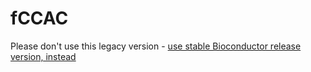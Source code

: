 # fCCAC
Please don't use this legacy version - [use stable Bioconductor release version, instead](http://bioconductor.org/packages/release/bioc/html/fCCAC.html)
